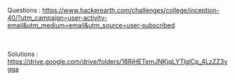 Questions : https://www.hackerearth.com/challenges/college/inception-40/?utm_campaign=user-activity-email&utm_medium=email&utm_source=user-subscribed
<br>

<br> <br>
Solutions : https://drive.google.com/drive/folders/18RjHETemJNKjqLYTlglCp_4LzZZ3ygga
